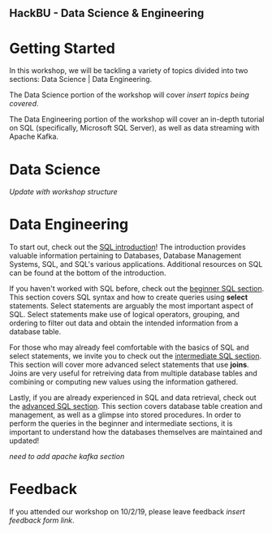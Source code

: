## HackBU - Data Science & Engineering

# Getting Started

In this workshop, we will be tackling a variety of topics divided into two sections: Data Science | Data Engineering.

The Data Science portion of the workshop will cover *insert topics being covered*.

The Data Engineering portion of the workshop will cover an in-depth tutorial on SQL (specifically, Microsoft SQL Server), as well as data streaming with Apache Kafka.

# Data Science

*Update with workshop structure*

# Data Engineering

To start out, check out the [SQL introduction](SQLIntroduction.md)! The introduction provides valuable information pertaining to Databases, Database Management Systems, SQL, and SQL's various applications. Additional resources on SQL can be found at the bottom of the introduction.

If you haven't worked with SQL before, check out the [beginner SQL section](SQLBeginner.md). This section covers SQL syntax and how to create queries using **select** statements. Select statements are arguably the most important aspect of SQL. Select statements make use of logical operators, grouping, and ordering to filter out data and obtain the intended information from a database table.

For those who may already feel comfortable with the basics of SQL and select statements, we invite you to check out the [intermediate SQL section](SQLIntermediate.md). This section will cover more advanced select statements that use **joins**. Joins are very useful for retreiving data from multiple database tables and combining or computing new values using the information gathered.

Lastly, if you are already experienced in SQL and data retrieval, check out the [advanced SQL section](SQLAdvanced.md). This section covers database table creation and management, as well as a glimpse into stored procedures. In order to perform the queries in the beginner and intermediate sections, it is important to understand how the databases themselves are maintained and updated!

*need to add apache kafka section*

# Feedback

If you attended our workshop on 10/2/19, please leave feedback *insert feedback form link*.
